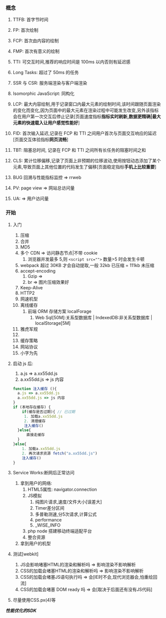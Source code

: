 ### 概念

1.  TTFB: 首字节时间
2. FP: 首次绘制
3. FCP: 首次由内容的绘制
4. FMP: 首次有意义的绘制
5. TTI: 可交互时间,推荐的响应时间是 100ms 以内否则有延迟感
6. Long Tasks: 超过了 50ms 的任务
7. SSR 与 CSR: 服务端渲染与客户端渲染
8. Isomorphic JavaScript: 同构化
   
9.  LCP: 最大内容绘制,用于记录窗口内最大元素的绘制时间,该时间跟随页面渲染的变化而变化,因为页面中的最大元素在渲染过程中可能发生改变,另外该指标会在用户第一次交互后停止记录[页面速度指标**指标实时刷新,数据更精确|最大元素的快速载入让用户感觉性能好**]
10. FID: 首次输入延迟,记录在 FCP 和 TTI 之间用户首次与页面交互响应的延迟[页面交互体验指标**网页流畅**]
11. TBT: 阻塞总时间, 记录在 FCP 和 TTI 之间所有长任务的阻塞时间之和
12. CLS: 累计位移偏移,记录了页面上非预期的位移波动,使用按钮动态添加了某个元素,导致页面上其他位置的代码发生了偏移[页面稳定指标**手机上比较重要**]
13. BUG 回溯与性能指标监控 => rrweb
14. PV: page view => 网站总访问量
15. UA: => 用户访问量

### 开始

1. 入门
   1. 压缩
   2. 合并
   3. MD5
   4. 多个 CDN => 访问静态节点|不带 cookie
      1. 浏览器并发最多 5,则 `<script src="">` 数量>5 时会发生卡顿
   5. webpack 超过 30KB 才会自动提取,一般 32kb 已压缩 = 111kb 未压缩
   6. accept-encoding
      1. Gzip =>
      2. br => 图片压缩效果好
   7. Keep-Alive
   8. HTTP2
   9. 网速机型
   10. 离线缓存
       1. 前端 ORM 存储方案 localForage
          1. Web Sql[50M]:关系型数据库 | IndexedDB:非关系型数据库 | localStorage[5M]
   11. 雅虎军规
   12.
   13. 缓存策略
   14. 网站协议
   15. 小字为先
2. 启动 js 后:
   1. a.js => a.xx55dd.js
   2. a.xx55dd.js => js 内容

   ```js
   function 注入缓存 (){
     a.js => a.xx55dd.js
     a.xx55dd.js => js 内容
   }
   if (本地存在缓存) {
       if(缓存是否过期){ // 已过期
        1. 加载a.xx55dd.js
        2. 清理缓存
        注入缓存()
     }else{
         直接走缓存
     }
   }else{
       1. 加载a.xx55dd.js
       2. 再次请求资源 fetch("a.xx55dd.js")
       注入缓存()
   }
   ```
3. Service Works:断网后正常访问
   1. 拿到用户的网络: 
      1. HTML5属性: navigator.connection
      2. JS模拟
         1. 纯图片请求,速度/文件大小[误差大]
         2. Timer差分区间
         3. 多普勒测速,分5次请求,计算公式
         4. performance
         5. _WISE_INFO
      3. php node 搭建移动终端适配平台 
      4. 整合资源
   2. 拿到用户的机型
4. 测试[webkit]
   1. JS会影响堵塞HTML的渲染和解析吗 => 影响渲染不影响解析
   2. CSS的加载会堵塞HTML的渲染和解析吗 => 影响渲染不影响解析
   3. CSS的加载会堵塞JS语句执行吗 => 会[IE时不会,现代浏览器会,怕重绘回流]
   4. CSS的加载会堵塞 DOM ready 吗 => 会[取决于后面还有没有JS代码]
5. 尽量使用CSS.px(4)等

***性能优化的SDK***

